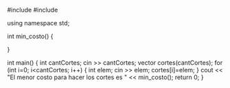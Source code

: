 #include <iostream>
#include <vector>

using namespace std;

int min_costo() {
    
}

int main() {
    int cantCortes;
    cin >> cantCortes;
    vector<int> cortes(cantCortes);
    for (int i=0; i<cantCortes; i++) {
        int elem;
        cin >> elem;
        cortes[i]=elem; 
    }
    cout << "El menor costo para hacer los cortes es " << min_costo(); 
    return 0; 
}
